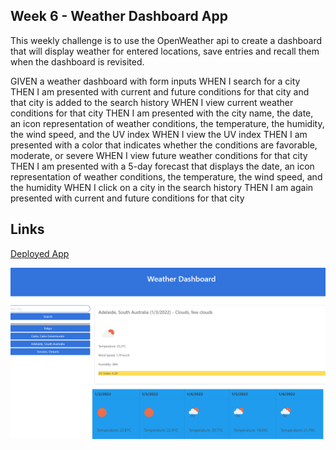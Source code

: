 ## Week 6 - Weather Dashboard App

This weekly challenge is to use the OpenWeather api to create a dashboard that will display weather for entered locations, save entries and recall them when the dashboard is revisited.

GIVEN a weather dashboard with form inputs
WHEN I search for a city
THEN I am presented with current and future conditions for that city and that city is added to the search history
WHEN I view current weather conditions for that city
THEN I am presented with the city name, the date, an icon representation of weather conditions, the temperature, the humidity, the wind speed, and the UV index
WHEN I view the UV index
THEN I am presented with a color that indicates whether the conditions are favorable, moderate, or severe
WHEN I view future weather conditions for that city
THEN I am presented with a 5-day forecast that displays the date, an icon representation of weather conditions, the temperature, the wind speed, and the humidity
WHEN I click on a city in the search history
THEN I am again presented with current and future conditions for that city

## Links

[Deployed App](https://charlestietjen.github.io/Trilogy-HW-Week-6-Weather-Dashboard/ "Weather Dashboard")

![Project Screenshot](project-SS.png?raw=true)